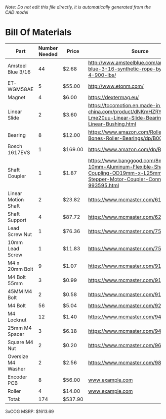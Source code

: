 ###### Note: Do not edit this file directly, it is automatically generated from the CAD model 
# Bill Of Materials 
 |Part|Number Needed|Price|Source| 
 |----|----------|-----|-----|
|Amsteel Blue 3/16|44|$2.68|http://www.amsteelblue.com/amsteel-blue-3-16-synthetic-rope-by-the-foot-4-900-lbs/|
|ET-WGM58AE|5|$55.00|http://www.etonm.com/|
|Magnet|4|$6.00|https://dextermag.eu/|
|Linear Slide|2|$3.60|https://tocomotion.en.made-in-china.com/product/dNKmHZRYAIWa/China-Lme20uu-Linear-Slide-Bearing-20mm-Linear-Bushing.html|
|Bearing|8|$12.00|https://www.amazon.com/RollerBones-Bones-Roller-Bearings/dp/B0094J6GQ0|
|Bosch 1617EVS|1|$169.00|https://www.amazon.com/dp/B00004TKHV|
|Shaft Coupler|1|$1.87|https://www.banggood.com/8mm-x-10mm-Aluminum-Flexible-Shaft-Coupling-OD19mm-x-L25mm-CNC-Stepper-Motor-Coupler-Connector-p-993595.html|
|Linear Motion Shaft|2|$23.82|https://www.mcmaster.com/6112k109|
|Shaft Support|4|$87.72|https://www.mcmaster.com/62645k42|
|Lead Screw Nut|1|$76.36|https://www.mcmaster.com/7549k16|
|10mm Lead Screw|1|$11.83|https://www.mcmaster.com/7549k71|
|M4 x 20mm Bolt|9|$1.07|https://www.mcmaster.com/91239a152|
|M4 Bolt 55mm|3|$0.99|https://www.mcmaster.com/91290a187|
|45MM M4 Bolt|2|$0.58|https://www.mcmaster.com/91502a134|
|M4 Bolt|56|$5.04|https://www.mcmaster.com/92095a190|
|M4 Locknut|12|$1.40|https://www.mcmaster.com/94645a101|
|25mm M4 Spacer|3|$6.18|https://www.mcmaster.com/94669a092|
|Square M4 Nut|2|$0.20|https://www.mcmaster.com/96887a329|
|Oversize M4 Washer|2|$2.56|https://www.mcmaster.com/98040a102|
|Encoder PCB|8|$56.00|www.example.com|
|Roller|4|$14.00|www.example.com|
|Total: |174|$537.90| |

 3xCOG MSRP: $1613.69